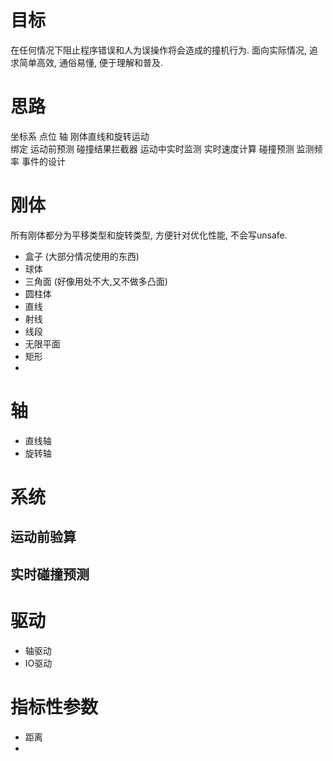 ﻿# 目标
在任何情况下阻止程序错误和人为误操作将会造成的撞机行为.
面向实际情况, 追求简单高效, 通俗易懂, 便于理解和普及.

# 思路
坐标系 点位 轴 刚体直线和旋转运动  
绑定 运动前预测 碰撞结果拦截器 
运动中实时监测 实时速度计算 碰撞预测 
监测频率 事件的设计 

# 刚体
所有刚体都分为平移类型和旋转类型, 方便针对优化性能, 不会写unsafe.

* 盒子 (大部分情况使用的东西)
* 球体
* 三角面 (好像用处不大,又不做多凸面)
* 圆柱体
* 直线
* 射线
* 线段
* 无限平面
* 矩形
* 

# 轴
* 直线轴
* 旋转轴

# 系统

## 运动前验算

## 实时碰撞预测

# 驱动
* 轴驱动
* IO驱动

# 指标性参数
* 距离
* 



